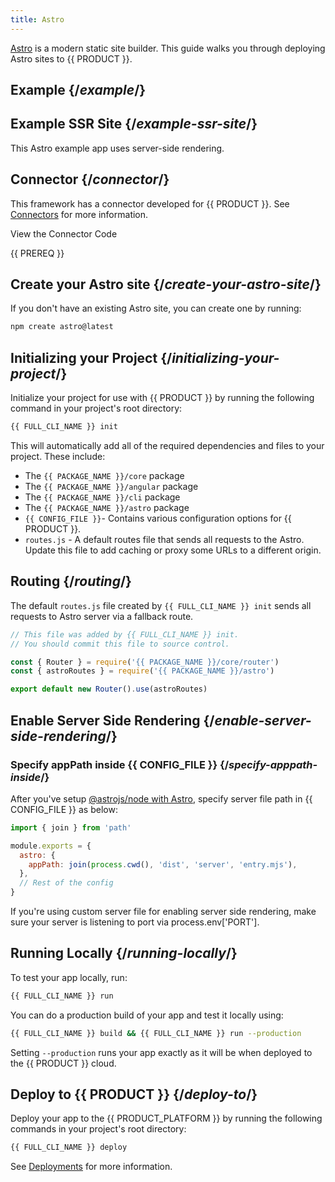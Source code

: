 ```yaml
---
title: Astro
---
```


[Astro](https://astro.build/) is a modern static site builder. This guide walks you through deploying Astro sites to {{ PRODUCT }}.

## Example {/*example*/}

<ExampleButtons
  title="Astro"
  siteUrl="https://layer0-docs-layer0-astro-example-default.layer0-limelight.link"
  repoUrl="https://github.com/layer0-docs/layer0-astro-example" 
  deployFromRepo />

## Example SSR Site {/*example-ssr-site*/}

This Astro example app uses server-side rendering.

<ExampleButtons
  title="Astro SSR"
  siteUrl="https://layer0-docs-layer0-astro-ssr-example-default.layer0-limelight.link"
  repoUrl="https://github.com/layer0-docs/layer0-astro-ssr-example" 
  deployFromRepo />

## Connector {/*connector*/}

This framework has a connector developed for {{ PRODUCT }}. See [Connectors](/applications/sites_frameworks/connectors) for more information.

<ButtonLink variant="stroke" type="code" withIcon={true} href="https://github.com/edgio-docs/edgio-connectors/tree/main/edgio-astro-connector">
 View the Connector Code
</ButtonLink>

{{ PREREQ }}

## Create your Astro site {/*create-your-astro-site*/}

If you don't have an existing Astro site, you can create one by running:

```bash
npm create astro@latest
```

## Initializing your Project {/*initializing-your-project*/}

Initialize your project for use with {{ PRODUCT }} by running the following command in your project's root directory:

```bash
{{ FULL_CLI_NAME }} init
```

This will automatically add all of the required dependencies and files to your project. These include:

- The `{{ PACKAGE_NAME }}/core` package
- The `{{ PACKAGE_NAME }}/angular` package
- The `{{ PACKAGE_NAME }}/cli` package
- The `{{ PACKAGE_NAME }}/astro` package
- `{{ CONFIG_FILE }}`- Contains various configuration options for {{ PRODUCT }}.
- `routes.js` - A default routes file that sends all requests to the Astro. Update this file to add caching or proxy some URLs to a different origin.

## Routing {/*routing*/}

The default `routes.js` file created by `{{ FULL_CLI_NAME }} init` sends all requests to Astro server via a fallback route.

```js
// This file was added by {{ FULL_CLI_NAME }} init.
// You should commit this file to source control.

const { Router } = require('{{ PACKAGE_NAME }}/core/router')
const { astroRoutes } = require('{{ PACKAGE_NAME }}/astro')

export default new Router().use(astroRoutes)
```

## Enable Server Side Rendering {/*enable-server-side-rendering*/}

### Specify appPath inside {{ CONFIG_FILE }} {/*specify-apppath-inside*/}

After you've setup [@astrojs/node with Astro](https://docs.astro.build/en/applications/integrations-guide/node/), specify server file path in {{ CONFIG_FILE }} as below:

```js filename={{ CONFIG_FILE }} ins={1,4-6}
import { join } from 'path'

module.exports = {
  astro: {
    appPath: join(process.cwd(), 'dist', 'server', 'entry.mjs'),
  },
  // Rest of the config
}
```

If you're using custom server file for enabling server side rendering, make sure your server is listening to port via process.env['PORT'].

## Running Locally {/*running-locally*/}

To test your app locally, run:

```bash
{{ FULL_CLI_NAME }} run
```

You can do a production build of your app and test it locally using:

```bash
{{ FULL_CLI_NAME }} build && {{ FULL_CLI_NAME }} run --production
```

Setting `--production` runs your app exactly as it will be when deployed to the {{ PRODUCT }} cloud.

## Deploy to {{ PRODUCT }} {/*deploy-to*/}

Deploy your app to the {{ PRODUCT_PLATFORM }} by running the following commands in your project's root directory:

```bash
{{ FULL_CLI_NAME }} deploy
```

See [Deployments](/applications/basics/deployments) for more information.
